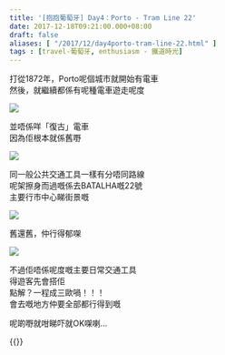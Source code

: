 ```yaml
---
title: '[抱抱葡萄牙] Day4：Porto - Tram Line 22'
date: 2017-12-18T09:21:00.000+08:00
draft: false
aliases: [ "/2017/12/day4porto-tram-line-22.html" ]
tags : [travel-葡萄牙, enthusiasm - 鐵道時光]
---
```


打從1872年，Porto呢個城市就開始有電車  
然後，就繼續都係有呢種電車遊走呢度  

![](/images/portugal4d1.jpg)

並唔係咩「復古」電車  
因為佢根本就係舊嘢  

![](/images/portugal4d2.jpg)

同一般公共交通工具一樣有分唔同路線  
呢架擦身而過嘅係去BATALHA嘅22號  
主要行市中心睇街景嘅  

![](/images/portugal4d.jpg)

舊還舊，仲行得郁㗎  

![](/images/portugal4d3.jpg)

不過佢唔係呢度嘅主要日常交通工具  
得遊客先會搭佢  
點解？一程成三歐喎！！！  
會去嘅地方仲要全部都行得到嘅  
  
呢啲嘢就咁睇吓就OK㗎喇...  
  
  

{{<portugal>}}  
